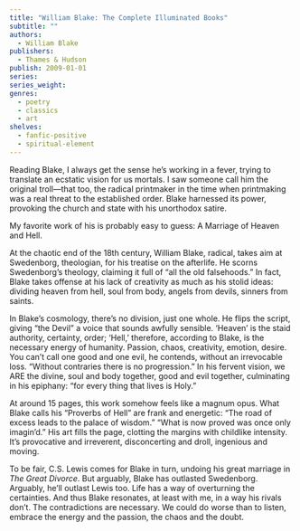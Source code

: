 ```yaml
---
title: "William Blake: The Complete Illuminated Books"
subtitle: ""
authors:
  - William Blake
publishers:
  - Thames & Hudson
publish: 2009-01-01
series: 
series_weight: 
genres:
  - poetry
  - classics
  - art
shelves:
  - fanfic-positive
  - spiritual-element
---
```


Reading Blake, I always get the sense he’s working in a fever, trying to translate an ecstatic vision for us mortals. I saw someone call him the original troll—that too, the radical printmaker in the time when printmaking was a real threat to the established order. Blake harnessed its power, provoking the church and state with his unorthodox satire.  
  
My favorite work of his is probably easy to guess: A Marriage of Heaven and Hell.  
  
At the chaotic end of the 18th century, William Blake, radical, takes aim at Swedenborg, theologian, for his treatise on the afterlife. He scorns Swedenborg’s theology, claiming it full of “all the old falsehoods.” In fact, Blake takes offense at his lack of creativity as much as his stolid ideas: dividing heaven from hell, soul from body, angels from devils, sinners from saints.  
  
In Blake’s cosmology, there’s no division, just one whole. He flips the script, giving “the Devil” a voice that sounds awfully sensible. ‘Heaven’ is the staid authority, certainty, order; ‘Hell,’ therefore, according to Blake, is the necessary energy of humanity. Passion, chaos, creativity, emotion, desire. You can’t call one good and one evil, he contends, without an irrevocable loss. “Without contraries there is no progression.” In his fervent vision, we ARE the divine, soul and body together, good and evil together, culminating in his epiphany: “for every thing that lives is Holy.”  
  
At around 15 pages, this work somehow feels like a magnum opus. What Blake calls his “Proverbs of Hell” are frank and energetic: “The road of excess leads to the palace of wisdom.” “What is now proved was once only imagin’d.” His art fills the page, clotting the margins with childlike intensity. It’s provocative and irreverent, disconcerting and droll, ingenious and moving.
  
To be fair, C.S. Lewis comes for Blake in turn, undoing his great marriage in *The Great Divorce*. But arguably, Blake has outlasted Swedenborg. Arguably, he’ll outlast Lewis too. Life has a way of overturning the certainties. And thus Blake resonates, at least with me, in a way his rivals don’t. The contradictions are necessary. We could do worse than to listen, embrace the energy and the passion, the chaos and the doubt.